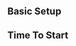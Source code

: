 ## Basic Setup

<!-- 1.Create a server.js
2.Run the npm init -y
3.Run the npm install express -->

## Time To Start